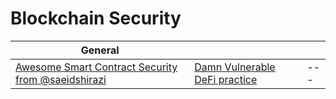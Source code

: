 # Blockchain Security



| General                                                                                                               |                                                                      |     |
| --------------------------------------------------------------------------------------------------------------------- | -------------------------------------------------------------------- | --- |
| [Awesome Smart Contract Security from @saeidshirazi](https://github.com/saeidshirazi/Awesome-Smart-Contract-Security) | [Damn Vulnerable DeFi practice](https://www.damnvulnerabledefi.xyz/) | --- |
